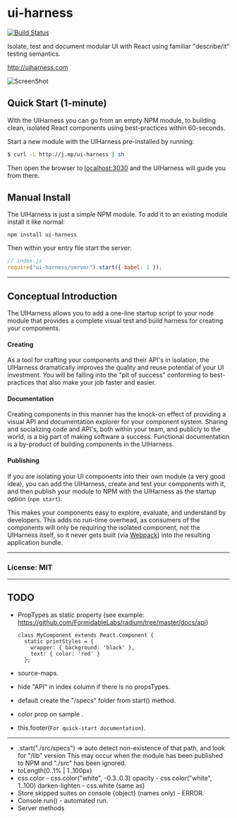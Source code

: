 # ui-harness

[![Build Status](https://travis-ci.org/philcockfield/ui-harness.svg)](https://travis-ci.org/philcockfield/ui-harness)

Isolate, test and document modular UI with React using familiar "describe/it" testing semantics.  

http://uiharness.com

![ScreenShot](https://cloud.githubusercontent.com/assets/185555/10448258/0471dece-71e8-11e5-983a-028dd7df7a1a.png)


## Quick Start (1-minute)
With the UIHarness you can go from an empty NPM module, to building clean, isolated React components using best-practices within 60-seconds.

Start a new module with the UIHarness pre-installed by running:

```bash
$ curl -L http://j.mp/ui-harness | sh
```

Then open the browser to [localhost:3030](http://localhost:3030/) and the UIHarness will guide you from there.


## Manual Install
The UIHarness is just a simple NPM module.  To add it to an existing module install it like normal:

    npm install ui-harness

Then within your entry file start the server:
```js
// index.js
require("ui-harness/server").start({ babel: 1 });
```


------


## Conceptual Introduction
The UIHarness allows you to add a one-line startup script to your node module that provides a complete visual test and build harness for creating your components.

#### Creating
As a tool for crafting your components and their API's in isolation, the UIHarness dramatically improves the quality and reuse potential of your UI investment.  You will be falling into the "pit of success" conforming to best-practices that also make your job faster and easier.

#### Documentation
Creating components in this manner has the knock-on effect of providing a visual API and documentation explorer for your component system.  Sharing and socializing code and API's, both within your team, and publicly to the world, is a big part of making software a success.  Functional documentation is a by-product of building components in the UIHarness.

#### Publishing
If you are isolating your UI components into their own module (a very good idea), you can add the UIHarness, create and test your components with it, and then publish your module to NPM with the UIHarness as the startup option (`npm start`).  

This makes your components easy to explore, evaluate, and understand by developers.  This adds no run-time overhead, as consumers of the components will only be requiring the isolated component, not the UIHarness itself, so it never gets built (via [Webpack](https://webpack.github.io/)) into the resulting application bundle.


---
### License: MIT



---
## TODO

- PropTypes as static property (see example: https://github.com/FormidableLabs/radium/tree/master/docs/api)

      class MyComponent extends React.Component {
        static printStyles = {
          wrapper: { background: 'black' },
          text: { color: 'red' }
        };

- source-maps.
- hide "API" in index column if there is no propsTypes.
- default create the "/specs" folder from start() method.
- color prop on sample <MyComponent>.
- this.footer(`For quick-start documentation`).
-----

- .start("./src/specs") => auto detect non-existence of that path, and look for "/lib" version
  This may occur when the module has been published to NPM and "./src" has been ignored.
- toLength(0..1% | 1..100px)
- css.color
      - css.color("white", -0.3..0.3) opacity
      - css.color("white", 1..100) darken-lighten
      - css.white (same as)
- Store skipped suites on console {object} (names only) - ERROR.
- Console.run() - automated run.
- Server methods
